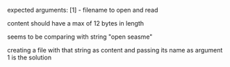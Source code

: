expected arguments:
[1] - filename to open and read

content should have a max of 12 bytes in length



seems to be comparing with string "open seasme"

creating a file with that string as content and passing its name as argument 1 is the solution